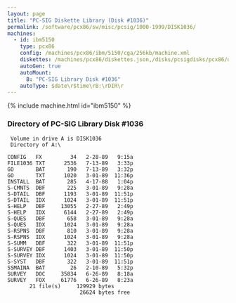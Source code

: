 ```yaml
---
layout: page
title: "PC-SIG Diskette Library (Disk #1036)"
permalink: /software/pcx86/sw/misc/pcsig/1000-1999/DISK1036/
machines:
  - id: ibm5150
    type: pcx86
    config: /machines/pcx86/ibm/5150/cga/256kb/machine.xml
    diskettes: /machines/pcx86/diskettes.json,/disks/pcsigdisks/pcx86/diskettes.json
    autoGen: true
    autoMount:
      B: "PC-SIG Library Disk #1036"
    autoType: $date\r$time\rB:\rDIR\r
---
```


{% include machine.html id="ibm5150" %}

### Directory of PC-SIG Library Disk #1036

     Volume in drive A is DISK1036
     Directory of A:\

    CONFIG   FX         34   2-28-89   9:15a
    FILE1036 TXT      2536   7-13-89   3:33p
    GO       BAT       190   7-13-89   3:32p
    GO       TXT      1020   3-01-89  11:36p
    INSTALL  BAT       285   4-17-88   1:04p
    S-CMNTS  DBF       225   3-01-89   9:28a
    S-DTAIL  DBF      1193   3-01-89  11:51p
    S-DTAIL  IDX      1024   3-01-89  11:51p
    S-HELP   DBF     13055   2-27-89   2:49p
    S-HELP   IDX      6144   2-27-89   2:49p
    S-QUES   DBF       658   3-01-89   9:28a
    S-QUES   IDX      1024   3-01-89   9:28a
    S-RSPNS  DBF       810   3-01-89   9:28a
    S-RSPNS  IDX      1024   3-01-89   9:28a
    S-SUMM   DBF       322   3-01-89  11:51p
    S-SURVEY DBF      1403   3-01-89  11:50p
    S-SURVEY IDX      1024   3-01-89  11:50p
    S-SYST   DBF       322   3-01-89  11:51p
    SSMAINA  BAT        26   2-10-89   5:32p
    SURVEY   DOC     35834   6-26-89   8:18a
    SURVEY   FOX     61776   6-26-89   8:23a
           21 file(s)     129929 bytes
                           26624 bytes free
